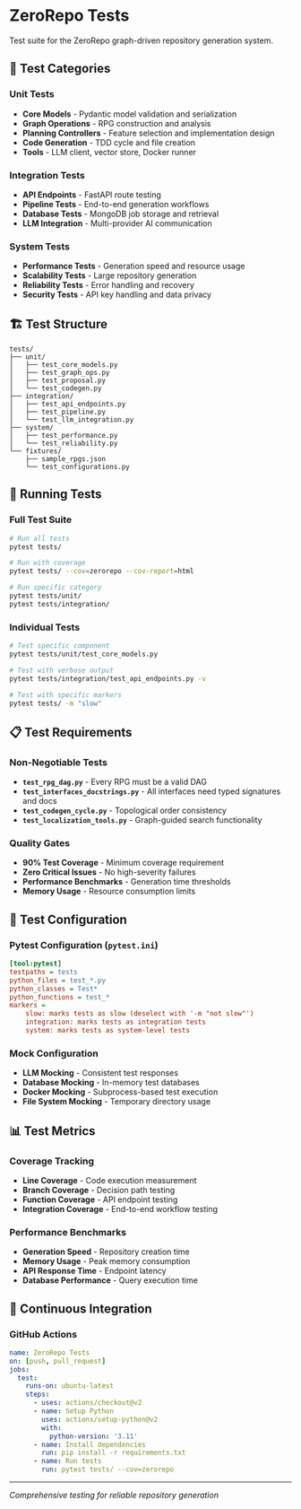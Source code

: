 # ZeroRepo Tests

Test suite for the ZeroRepo graph-driven repository generation system.

## 🧪 Test Categories

### Unit Tests
- **Core Models** - Pydantic model validation and serialization
- **Graph Operations** - RPG construction and analysis
- **Planning Controllers** - Feature selection and implementation design
- **Code Generation** - TDD cycle and file creation
- **Tools** - LLM client, vector store, Docker runner

### Integration Tests
- **API Endpoints** - FastAPI route testing
- **Pipeline Tests** - End-to-end generation workflows
- **Database Tests** - MongoDB job storage and retrieval
- **LLM Integration** - Multi-provider AI communication

### System Tests
- **Performance Tests** - Generation speed and resource usage
- **Scalability Tests** - Large repository generation
- **Reliability Tests** - Error handling and recovery
- **Security Tests** - API key handling and data privacy

## 🏗️ Test Structure

```
tests/
├── unit/
│   ├── test_core_models.py
│   ├── test_graph_ops.py
│   ├── test_proposal.py
│   └── test_codegen.py
├── integration/
│   ├── test_api_endpoints.py
│   ├── test_pipeline.py
│   └── test_llm_integration.py
├── system/
│   ├── test_performance.py
│   └── test_reliability.py
└── fixtures/
    ├── sample_rpgs.json
    └── test_configurations.py
```

## 🚀 Running Tests

### Full Test Suite
```bash
# Run all tests
pytest tests/

# Run with coverage
pytest tests/ --cov=zerorepo --cov-report=html

# Run specific category
pytest tests/unit/
pytest tests/integration/
```

### Individual Tests
```bash
# Test specific component
pytest tests/unit/test_core_models.py

# Test with verbose output
pytest tests/integration/test_api_endpoints.py -v

# Test with specific markers
pytest tests/ -m "slow"
```

## 📋 Test Requirements

### Non-Negotiable Tests
- **`test_rpg_dag.py`** - Every RPG must be a valid DAG
- **`test_interfaces_docstrings.py`** - All interfaces need typed signatures and docs
- **`test_codegen_cycle.py`** - Topological order consistency
- **`test_localization_tools.py`** - Graph-guided search functionality

### Quality Gates
- **90% Test Coverage** - Minimum coverage requirement
- **Zero Critical Issues** - No high-severity failures
- **Performance Benchmarks** - Generation time thresholds
- **Memory Usage** - Resource consumption limits

## 🔧 Test Configuration

### Pytest Configuration (`pytest.ini`)
```ini
[tool:pytest]
testpaths = tests
python_files = test_*.py
python_classes = Test*
python_functions = test_*
markers =
    slow: marks tests as slow (deselect with '-m "not slow"')
    integration: marks tests as integration tests
    system: marks tests as system-level tests
```

### Mock Configuration
- **LLM Mocking** - Consistent test responses
- **Database Mocking** - In-memory test databases
- **Docker Mocking** - Subprocess-based test execution
- **File System Mocking** - Temporary directory usage

## 📊 Test Metrics

### Coverage Tracking
- **Line Coverage** - Code execution measurement
- **Branch Coverage** - Decision path testing
- **Function Coverage** - API endpoint testing
- **Integration Coverage** - End-to-end workflow testing

### Performance Benchmarks
- **Generation Speed** - Repository creation time
- **Memory Usage** - Peak memory consumption  
- **API Response Time** - Endpoint latency
- **Database Performance** - Query execution time

## 🚨 Continuous Integration

### GitHub Actions
```yaml
name: ZeroRepo Tests
on: [push, pull_request]
jobs:
  test:
    runs-on: ubuntu-latest
    steps:
      - uses: actions/checkout@v2
      - name: Setup Python
        uses: actions/setup-python@v2
        with:
          python-version: '3.11'
      - name: Install dependencies
        run: pip install -r requirements.txt
      - name: Run tests
        run: pytest tests/ --cov=zerorepo
```

---

*Comprehensive testing for reliable repository generation*
